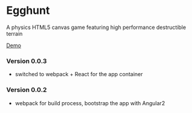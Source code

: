 # Egghunt
A physics HTML5 canvas game featuring high performance destructible terrain

[Demo](http://hezzze.github.io/Egghunt/)

### Version 0.0.3

- switched to webpack + React for the app container

### Version 0.0.2

- webpack for build process, bootstrap the app with Angular2
